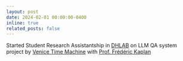 ```yaml
---
layout: post
date: 2024-02-01 00:00:00-0400
inline: true
related_posts: false
---
```


Started Student Research Assistantship in <a href="https://www.epfl.ch/labs/dhlab/">DHLAB</a> on LLM QA system project by <a href="https://www.epfl.ch/research/domains/venice-time-machine/">Venice Time Machine</a> with <a href="https://scholar.google.com/citations?user=pZEf29QAAAAJ&hl=en">Prof. Frédéric Kaplan</a> 
